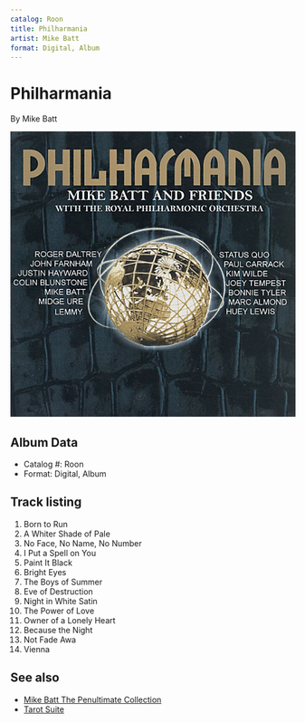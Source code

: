 ```yaml
---
catalog: Roon
title: Philharmania
artist: Mike Batt
format: Digital, Album
---
```


# Philharmania

By Mike Batt

![](../../assets/albumcovers/Mike_Batt-Philharmania.png)

## Album Data

- Catalog #: Roon
- Format: Digital, Album


## Track listing


1. Born to Run
2. A Whiter Shade of Pale
3. No Face, No Name, No Number
4. I Put a Spell on You
5. Paint It Black
6. Bright Eyes
7. The Boys of Summer
8. Eve of Destruction
9. Night in White Satin
10. The Power of Love
11. Owner of a Lonely Heart
12. Because the Night
13. Not Fade Awa
14. Vienna


## See also

- [Mike Batt The Penultimate Collection](Mike_Batt_The_Penultimate_Collection.md)
- [Tarot Suite](Tarot_Suite.md)

